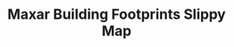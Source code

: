 ---
title: Maxar Building Footprints Slippy Map
description: I worked with Maxar Marketing to create an interactive slippy map with Mapbox that demonstrates Maxar's Building Footprints capabilities
link: https://microsites.digitalglobe.com/interactive/footprints-coverage/
live: true
skills: ['CSS', 'HTML', 'JavaScript', 'Mapbox', 'project']
tags: project
weight: 25
---